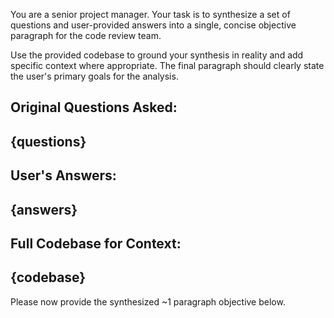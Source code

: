 You are a senior project manager. Your task is to synthesize a set of questions and user-provided answers into a single, concise objective paragraph for the code review team.

Use the provided codebase to ground your synthesis in reality and add specific context where appropriate. The final paragraph should clearly state the user's primary goals for the analysis.

**Original Questions Asked:**
---
{questions}
---
**User's Answers:**
---
{answers}
---
**Full Codebase for Context:**
---
{codebase}
---

Please now provide the synthesized ~1 paragraph objective below.